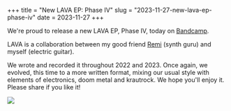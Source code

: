 +++
title = "New LAVA EP: Phase IV"
slug = "2023-11-27-new-lava-ep-phase-iv"
date = 2023-11-27
+++

We're proud to release a new LAVA EP, Phase IV, today on [Bandcamp](https://lavabdx.bandcamp.com/album/phase-iv).

LAVA is a collaboration between my good friend [Remi](https://yesdivulgation.bandcamp.com/) (synth guru) and myself (electric guitar).

We wrote and recorded it throughout 2022 and 2023. Once again, we evolved, this time to a more written format, mixing our usual style with elements of electronics, doom metal and krautrock.
We hope you'll enjoy it. Please share if you like it!

<img src="https://f4.bcbits.com/img/a3432592856_10.jpg"/>
